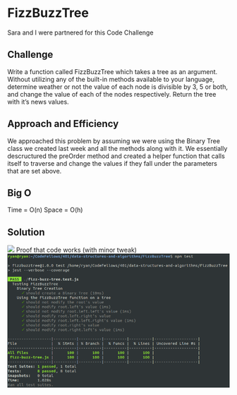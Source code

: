 # FizzBuzzTree
Sara and I were partnered for this Code Challenge

## Challenge
 Write a function called FizzBuzzTree which takes a tree as an argument.
Without utilizing any of the built-in methods available to your language, determine weather or not the value of each node is divisible by 3, 5 or both, and change the value of each of the nodes respectively. Return the tree with it’s news values.

## Approach and Efficiency
We approached this problem by assuming we were using the Binary Tree class we created last week and all the methods along with it. We essentially descructured the preOrder method and created a helper function that calls itself to traverse and change the values if they fall under the parameters that are set above.

## Big O
Time = O(n)
Space = O(h)

## Solution
<img src="assets/fizz-buzz-tree.jpg">
Proof that code works (with minor tweak)
<img src="assets/fizz-buzz-tree-tests.png">